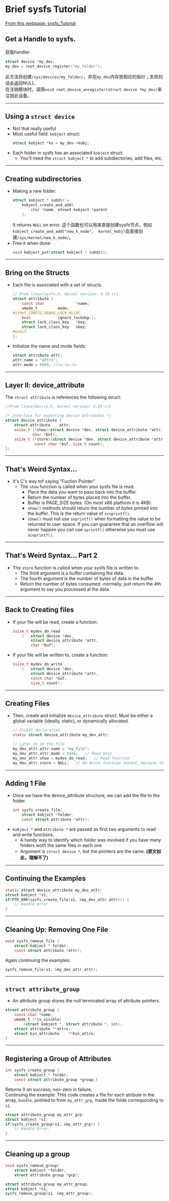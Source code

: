 # Brief sysfs Tutorial
[From this webpage: sysfs_Tutorial](https://www.cs.swarthmore.edu/~newhall/sysfstutorial.pdf)
## Get a Handle to sysfs.
获取handler
```c
struct device *my_dev;
my_dev = root_device_register("my_folder");
```
此方法将创建`/sys/devices/my_folder/`，并在`my_dev`内存放相应的指针；失败的话会返回NULL.   
在注销模块时，调用`void root_device_unregister(struct device *my_dev)`来注销此设备。
***
## Using a `struct device`
+   Not that really useful   
+   Most useful field: `kobject` struct:   
    ```c
    struct kobject *ko = my_dev->kobj;
    ```
+   Each folder in sysfs has an associated `kobject` struct.   
    +   You'll need the `struct kobject *` to add subdiectories, add files, etc.
***
## Creating subdirectories
+   Making a new folder:   
    ``` c
    struct kobject * subdir =
        kobject_create_and_add(
            char *name, struct kobject *parent
        );
    ```
    It returns `NULL` on error.
    这个函数也可以用来直接创建sysfs节点，例如`kobject_create_and_add("new_k_node",  kernel_kobj)`会直接创建`/sys/kernel/new_k_node/`。
+   Free it when done:
    ``` c
    void kobject_put(struct kobject * subdir);
    ```
***
## Bring on the Structs
+   Each file is associated with a set of structs.
    ``` c
    // From linux/sysfs.h, kernel version: 4.19 rc1.
    struct attribute {
	    const char		        *name;
	    umode_t			mode;
    #ifdef CONFIG_DEBUG_LOCK_ALLOC
	    bool			ignore_lockdep:1;
	    struct lock_class_key	*key;
	    struct lock_class_key	skey;
    #endif
    };
    ```
+   Initialize the name and mode fields:
    ``` c
    struct attribute attr;
    attr.name = "attr1";
    attr.mode = 0666; //rw-rw-rw-
    ```
***
## Layer II: device_attribute
The `struct attribute` is references the following struct:
``` c
//From linux/device.h, kernel version: 4.19 rc1

/* interface for exporting device attributes */
struct device_attribute {
	struct attribute	attr;
	ssize_t (*show)(struct device *dev, struct device_attribute *attr,
			char *buf);
	ssize_t (*store)(struct device *dev, struct device_attribute *attr,
			 const char *buf, size_t count);
};
```
***
## That's Weird Syntax...
+   It's C's way tof saying "Fuction Pointer"
    -   The `show` function is called when your sysfs file is read.
        - Place the data you want to pass back into the buffer.
        - Return the number of bytes placed into the buffer.
        - Buffer is PAGE_SIZE bytes. (On most x86 platform it is 4KB).
        - `show()` methods should return the number of bytes printed into the buffer. This is the return value of `scnprintf()`. 
        - `show()` must not use `snprintf()` when formatting the value to be returned to user space. If you can guarantee that an overflow will never happen you can use `sprintf()` otherwise you must use `scnprintf()`.
***
## That's Weird Syntax... Part 2
+   The `store` function is called when your sysfs file is written to.
    -   The third argument is a buffer containing the data.
    -   The fourth argument is the number of bytes of data in the buffer.
    -   Return the number of bytes consumed -normally, just return the 4th argument to say you processed al the data.
***
## Back to Creating files
+   If your file will be read, create a function:   
    ``` c
    ssize_t mydev_do_read
        (   struct device *dev,
            struct device_attribute *attr,
            char *buf);
+   If your file will be written to, create a function:
    ``` c
    ssize_t mydev_do_write
        (   struct device *dev,
            struct device_attribute *attr,
            const char *buf,
            size_t count);
    ```
***
## Creating Files
+   Then, create and initialize `device_attribute` struct. Must be either a global variable (ideally, static), or dynamically allocated.
    ``` c
    // Global declaration
    static struct device_attribute my_dev_attr;

    // Later on in the file
    my_dev_attr.attr.name = "my_file";
    my_dev_attr.attr.mode = 0444;   // Read Only
    my_dev_attr.show = mydev_do_read;   // Read function
    my_dev_attr.store = NULL;   // No Write function needed, because this is read only.
    ```
***
## Adding 1 File
+   Once we have the device_attribute structure, we can add the file to the folder.
    ``` c
    int sysfs_create_file(
        struct kobject *folder,
        const struct attribute *attr);
    ```
+   `kobject *` and `attribute *` are passed as first two arguments to read and write functions.
    -   A handy way to identify which folder was involved if you have many folders woth the same files in each one.
    -   Argument is `struct device *`, but the pointers are the same.   __(原文如此，理解不了)__ 
***
## Continuing the Examples
``` c
static struct device_attribute my_dev_attr;
struct kobject *s1;
if(PTR_ERR(sysfs_create_file(s1, &my_dev_attr.attr))) {
    // Handle error
}
```
***
## Cleaning Up: Removing One File
``` c
void sysfs_remove_file (
    struct kobject * folder;
    const struct attribute *attr);
```

Again continuing the examples:
``` c
sysfs_remove_file(s1, &my_dev_attr.attr);
```
***
## `struct attribute_group`
+   An attribute group stores the null terminated array of attribute pointers.
``` c
struct attribute_group {
    const char *name;
    umode_t (*is_visible)
        (struct kobject *, struct attribute *, int);
    struct attribute **attrs;
    struct bin_attribute    **bin_attrs;
}
```
***
## Registering a Group of Attributes
``` c
int sysfs_create_group (
    struct kobject * folder;
    const struct attribute_group *group;)
```
Returns 0 on success; non-zero in failure.   
Continuing the example: THis code creates a file for each atribute in the array, `bundle`, pointed to from `my_attr_grp`, inside the folde corresponding to `s1`.
``` c
struct attribute_group my_attr_grp;
struct kobject *s1;
if(sysfs_create_group(s1, &my_attr_grp)) {
    // Handle Error.
}
```
***
## Cleaning up a group
``` c
void sysfs_remove_group(
    struct kobject *folder,
    struct attribute_group *grp);
```
``` c
struct attribute_group my_attr_group;
struct kobject *s1;
sysfs_remove_group(s1, &my_attr_group);